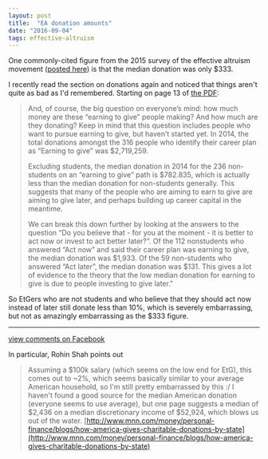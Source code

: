 ```yaml
---
layout: post
title:  "EA donation amounts"
date: "2016-09-04"
tags: effective-altruism
---
```


One commonly-cited figure from the 2015 survey of the effective altruism movement ([posted here](http://effective-altruism.com/ea/zw/the_2015_survey_of_effective_altruists_results/)) is that the median donation was only $333.

I recently read the section on donations again and noticed that things aren't quite as bad as I'd remembered. Starting on page 13 of [the PDF](https://eahub.org/sites/eahub.org/files/SurveyReport2015.pdf):

> And, of course, the big question on everyone’s mind: how much money are these “earning to give” people making? And how much are they donating? Keep in mind that this question includes people who want to pursue earning to give, but haven’t started yet. In 2014, the total donations amongst the 316 people who identify their career plan as “Earning to give” was $2,719,259.
>
> Excluding students, the median donation in 2014 for the 236 non-students on an “earning to give” path is $782.835, which is actually less than the median donation for non-students generally. This suggests that many of the people who are aiming to earn to give are aiming to give later, and perhaps building up career capital in the meantime.
>
> We can break this down further by looking at the answers to the question “Do you believe that - for you at the moment - it is better to act now or invest to act better later?”. Of the 112 nonstudents who answered “Act now” and said their career plan was earning to give, the median donation was $1,933. Of the 59 non-students who answered “Act later”, the median donation was $131. This gives a lot of evidence to the theory that the low median donation for earning to give is due to people investing to give later."


So EtGers who are not students and who believe that they should act now instead of later still donate less than 10%, which is severely embarrassing, but not as amazingly embarrassing as the $333 figure.

-----

[view comments on Facebook](https://www.facebook.com/bshlgrs/posts/10208520740630756)

In particular, Rohin Shah points out

> Assuming a $100k salary (which seems on the low end for EtG), this comes out to ~2%, which seems basically similar to your average American household, so I'm still pretty embarrassed by this :/ I haven't found a good source for the median American donation (everyone seems to use average), but one page suggests a median of $2,436 on a median discretionary income of $52,924, which blows us out of the water. [http://www.mnn.com/money/personal-finance/blogs/how-america-gives-charitable-donations-by-state](http://www.mnn.com/money/personal-finance/blogs/how-america-gives-charitable-donations-by-state)
